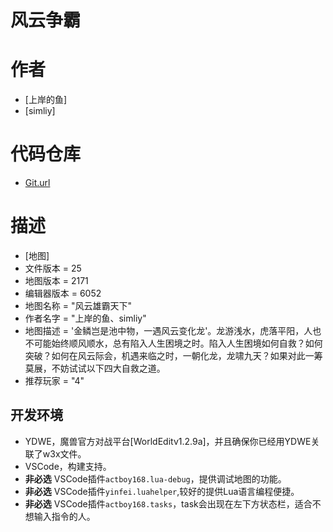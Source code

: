 # 风云争霸

# 作者
* [上岸的鱼]
* [simliy]

# 代码仓库
* [Git.url](https://github.com/vaeryh/fyzb.git)

# 描述
* [地图]
* 文件版本 = 25
* 地图版本 = 2171
* 编辑器版本 = 6052
* 地图名称 = "风云雄霸天下"
* 作者名字 = "上岸的鱼、simliy"
* 地图描述 = '金鳞岂是池中物，一遇风云变化龙'。龙游浅水，虎落平阳，人也不可能始终顺风顺水，总有陷入人生困境之时。陷入人生困境如何自救？如何突破？如何在风云际会，机遇来临之时，一朝化龙，龙啸九天？如果对此一筹莫展，不妨试试以下四大自救之道。
* 推荐玩家 = "4"

## 开发环境

* YDWE，魔兽官方对战平台[WorldEditv1.2.9a]，并且确保你已经用YDWE关联了w3x文件。
* VSCode，构建支持。
* **非必选** VSCode插件`actboy168.lua-debug`，提供调试地图的功能。
* **非必选** VSCode插件`yinfei.luahelper`,较好的提供Lua语言编程便捷。
* **非必选** VSCode插件`actboy168.tasks`，task会出现在左下方状态栏，适合不想输入指令的人。
